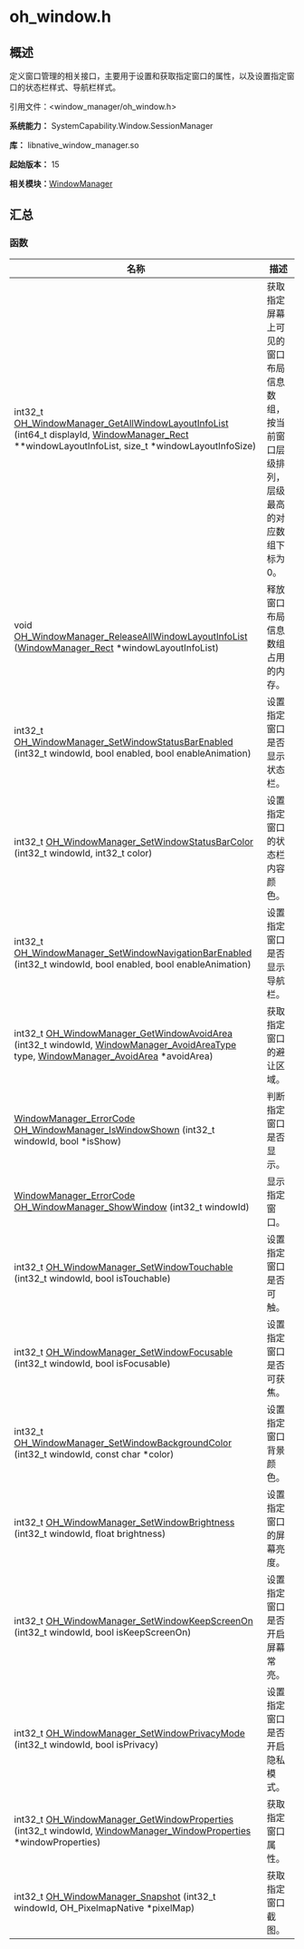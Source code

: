 # oh_window.h


## 概述

定义窗口管理的相关接口，主要用于设置和获取指定窗口的属性，以及设置指定窗口的状态栏样式、导航栏样式。

引用文件：&lt;window_manager/oh_window.h&gt;

**系统能力：** SystemCapability.Window.SessionManager

**库：** libnative_window_manager.so

**起始版本：** 15

**相关模块：**[WindowManager](_window_manager___native_module.md)


## 汇总


### 函数

| 名称 | 描述 |
| -------- | -------- |
| int32_t [OH_WindowManager_GetAllWindowLayoutInfoList](_window_manager___native_module.md#oh_windowmanager_getallwindowlayoutinfolist) (int64_t displayId, [WindowManager_Rect](_window_manager___rect.md) \*\*windowLayoutInfoList, size_t \*windowLayoutInfoSize) | 获取指定屏幕上可见的窗口布局信息数组，按当前窗口层级排列，层级最高的对应数组下标为0。  | 
| void [OH_WindowManager_ReleaseAllWindowLayoutInfoList](_window_manager___native_module.md#oh_windowmanager_releaseallwindowlayoutinfolist) ([WindowManager_Rect](_window_manager___rect.md) \*windowLayoutInfoList) | 释放窗口布局信息数组占用的内存。  | 
| int32_t [OH_WindowManager_SetWindowStatusBarEnabled](_window_manager___native_module.md#oh_windowmanager_setwindowstatusbarenabled) (int32_t windowId, bool enabled, bool enableAnimation) | 设置指定窗口是否显示状态栏。 |
| int32_t [OH_WindowManager_SetWindowStatusBarColor](_window_manager___native_module.md#oh_windowmanager_setwindowstatusbarcolor) (int32_t windowId, int32_t color) | 设置指定窗口的状态栏内容颜色。 |
| int32_t [OH_WindowManager_SetWindowNavigationBarEnabled](_window_manager___native_module.md#oh_windowmanager_setwindownavigationbarenabled) (int32_t windowId, bool enabled, bool enableAnimation) | 设置指定窗口是否显示导航栏。 |
| int32_t [OH_WindowManager_GetWindowAvoidArea](_window_manager___native_module.md#oh_windowmanager_getwindowavoidarea) (int32_t windowId, [WindowManager_AvoidAreaType](_window_manager___native_module.md#windowmanager_avoidareatype) type, [WindowManager_AvoidArea](_window_manager___avoid_area.md) \*avoidArea) | 获取指定窗口的避让区域。 |
| [WindowManager_ErrorCode](_window_manager___native_module.md#windowmanager_errorcode) [OH_WindowManager_IsWindowShown](_window_manager___native_module.md#oh_windowmanager_iswindowshown) (int32_t windowId, bool \*isShow) | 判断指定窗口是否显示。 |
| [WindowManager_ErrorCode](_window_manager___native_module.md#windowmanager_errorcode) [OH_WindowManager_ShowWindow](_window_manager___native_module.md#oh_windowmanager_showwindow) (int32_t windowId) | 显示指定窗口。 |
| int32_t [OH_WindowManager_SetWindowTouchable](_window_manager___native_module.md#oh_windowmanager_setwindowtouchable) (int32_t windowId, bool isTouchable) | 设置指定窗口是否可触。 |
| int32_t [OH_WindowManager_SetWindowFocusable](_window_manager___native_module.md#oh_windowmanager_setwindowfocusable) (int32_t windowId, bool isFocusable) | 设置指定窗口是否可获焦。 |
| int32_t [OH_WindowManager_SetWindowBackgroundColor](_window_manager___native_module.md#oh_windowmanager_setwindowbackgroundcolor) (int32_t windowId, const char \*color) | 设置指定窗口背景颜色。 |
| int32_t [OH_WindowManager_SetWindowBrightness](_window_manager___native_module.md#oh_windowmanager_setwindowbrightness) (int32_t windowId, float brightness) | 设置指定窗口的屏幕亮度。 |
| int32_t [OH_WindowManager_SetWindowKeepScreenOn](_window_manager___native_module.md#oh_windowmanager_setwindowkeepscreenon) (int32_t windowId, bool isKeepScreenOn) | 设置指定窗口是否开启屏幕常亮。 |
| int32_t [OH_WindowManager_SetWindowPrivacyMode](_window_manager___native_module.md#oh_windowmanager_setwindowprivacymode) (int32_t windowId, bool isPrivacy) | 设置指定窗口是否开启隐私模式。 |
| int32_t [OH_WindowManager_GetWindowProperties](_window_manager___native_module.md#oh_windowmanager_getwindowproperties) (int32_t windowId, [WindowManager_WindowProperties](_window_manager___window_properties.md) \*windowProperties) | 获取指定窗口属性。 |
| int32_t [OH_WindowManager_Snapshot](_window_manager___native_module.md#oh_windowmanager_snapshot) (int32_t windowId, OH_PixelmapNative \*pixelMap) | 获取指定窗口截图。 |
